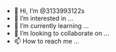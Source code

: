 - 👋 Hi, I’m @3133993122s
- 👀 I’m interested in ...
- 🌱 I’m currently learning ...
- 💞️ I’m looking to collaborate on ...
- 📫 How to reach me ...

<!---
3133993122s/3133993122s is a ✨ special ✨ repository because its `README.md` (this file) appears on your GitHub profile.
You can click the Preview link to take a look at your changes.
--->
